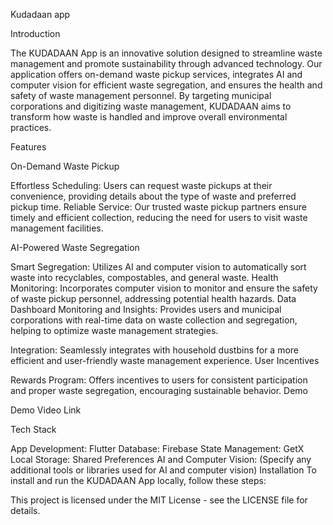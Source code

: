 Kudadaan app

Introduction

The KUDADAAN App is an innovative solution designed to streamline waste management and promote sustainability through advanced technology. Our application offers on-demand waste pickup services, integrates AI and computer vision for efficient waste segregation, and ensures the health and safety of waste management personnel. By targeting municipal corporations and digitizing waste management, KUDADAAN aims to transform how waste is handled and improve overall environmental practices.

Features

On-Demand Waste Pickup

Effortless Scheduling: Users can request waste pickups at their convenience, providing details about the type of waste and preferred pickup time.
Reliable Service: Our trusted waste pickup partners ensure timely and efficient collection, reducing the need for users to visit waste management facilities.

AI-Powered Waste Segregation

Smart Segregation: Utilizes AI and computer vision to automatically sort waste into recyclables, compostables, and general waste.
Health Monitoring: Incorporates computer vision to monitor and ensure the safety of waste pickup personnel, addressing potential health hazards.
Data Dashboard
Monitoring and Insights: Provides users and municipal corporations with real-time data on waste collection and segregation, helping to optimize waste management strategies.

Integration: Seamlessly integrates with household dustbins for a more efficient and user-friendly waste management experience.
User Incentives

Rewards Program: Offers incentives to users for consistent participation and proper waste segregation, encouraging sustainable behavior.
Demo

Demo Video Link

Tech Stack

App Development: Flutter
Database: Firebase
State Management: GetX
Local Storage: Shared Preferences
AI and Computer Vision: (Specify any additional tools or libraries used for AI and computer vision)
Installation
To install and run the KUDADAAN App locally, follow these steps:





This project is licensed under the MIT License - see the LICENSE file for details.
